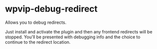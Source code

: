# wpvip-debug-redirect
Allows you to debug redirects.

Just install and activate the plugin and then any frontend redirects will be stopped. You'll be presented with debugging info and the choice to continue to the redirect location.